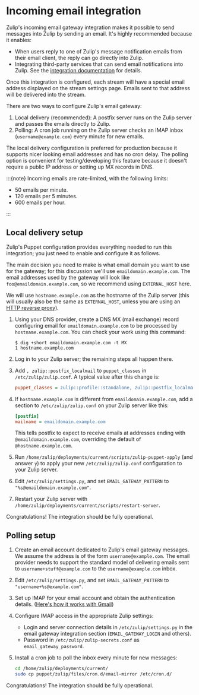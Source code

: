 # Incoming email integration

Zulip's incoming email gateway integration makes it possible to send
messages into Zulip by sending an email.  It's highly recommended
because it enables:

- When users reply to one of Zulip's message notification emails
  from their email client, the reply can go directly
  into Zulip.
- Integrating third-party services that can send email notifications
  into Zulip.  See the [integration
  documentation](https://zulip.com/integrations/doc/email) for
  details.

Once this integration is configured, each stream will have a special
email address displayed on the stream settings page.  Emails sent to
that address will be delivered into the stream.

There are two ways to configure Zulip's email gateway:

  1. Local delivery (recommended): A postfix server runs on the Zulip
    server and passes the emails directly to Zulip.
  1. Polling: A cron job running on the Zulip server checks an IMAP
    inbox (`username@example.com`) every minute for new emails.

The local delivery configuration is preferred for production because
it supports nicer looking email addresses and has no cron delay.  The
polling option is convenient for testing/developing this feature
because it doesn't require a public IP address or setting up MX
records in DNS.

:::{note}
Incoming emails are rate-limited, with the following limits:

- 50 emails per minute.
- 120 emails per 5 minutes.
- 600 emails per hour.

:::

## Local delivery setup

Zulip's Puppet configuration provides everything needed to run this
integration; you just need to enable and configure it as follows.

The main decision you need to make is what email domain you want to
use for the gateway; for this discussion we'll use
`emaildomain.example.com`.  The email addresses used by the gateway
will look like `foo@emaildomain.example.com`, so we recommend using
`EXTERNAL_HOST` here.

We will use `hostname.example.com` as the hostname of the Zulip server
(this will usually also be the same as `EXTERNAL_HOST`, unless you are
using an [HTTP reverse proxy][reverse-proxy]).

1. Using your DNS provider, create a DNS MX (mail exchange) record
   configuring email for `emaildomain.example.com` to be processed by
   `hostname.example.com`.  You can check your work using this command:

    ```console
    $ dig +short emaildomain.example.com -t MX
    1 hostname.example.com
    ```

1. Log in to your Zulip server; the remaining steps all happen there.

1. Add `, zulip::postfix_localmail` to `puppet_classes` in
   `/etc/zulip/zulip.conf`.  A typical value after this change is:
   ```ini
   puppet_classes = zulip::profile::standalone, zulip::postfix_localmail
   ```

1.  If `hostname.example.com` is different from
   `emaildomain.example.com`, add a section to `/etc/zulip/zulip.conf`
   on your Zulip server like this:

    ```ini
    [postfix]
    mailname = emaildomain.example.com
    ```

    This tells postfix to expect to receive emails at addresses ending
    with `@emaildomain.example.com`, overriding the default of
    `@hostname.example.com`.

1. Run `/home/zulip/deployments/current/scripts/zulip-puppet-apply`
   (and answer `y`) to apply your new `/etc/zulip/zulip.conf`
   configuration to your Zulip server.

1. Edit `/etc/zulip/settings.py`, and set `EMAIL_GATEWAY_PATTERN`
   to `"%s@emaildomain.example.com"`.

1. Restart your Zulip server with
   `/home/zulip/deployments/current/scripts/restart-server`.

Congratulations!  The integration should be fully operational.

[reverse-proxy]: ../production/deployment.html#putting-the-zulip-application-behind-a-reverse-proxy

## Polling setup

1. Create an email account dedicated to Zulip's email gateway
  messages.  We assume the address is of the form
  `username@example.com`.  The email provider needs to support the
  standard model of delivering emails sent to
  `username+stuff@example.com` to the `username@example.com` inbox.

1. Edit `/etc/zulip/settings.py`, and set `EMAIL_GATEWAY_PATTERN` to
   `"username+%s@example.com"`.

1. Set up IMAP for your email account and obtain the authentication details.
  ([Here's how it works with Gmail](https://support.google.com/mail/answer/7126229?hl=en))

1. Configure IMAP access in the appropriate Zulip settings:
    - Login and server connection details in `/etc/zulip/settings.py`
      in the email gateway integration section (`EMAIL_GATEWAY_LOGIN` and others).
    - Password in `/etc/zulip/zulip-secrets.conf` as `email_gateway_password`.

1. Install a cron job to poll the inbox every minute for new messages:
    ```bash
    cd /home/zulip/deployments/current/
    sudo cp puppet/zulip/files/cron.d/email-mirror /etc/cron.d/
    ```

Congratulations!  The integration should be fully operational.
